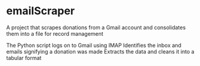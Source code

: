 # emailScraper
A project that scrapes donations from a Gmail account and consolidates them into a file for record management

The Python script logs on to Gmail using IMAP
Identifies the inbox and emails signifying a donation was made
Extracts the data and cleans it into a tabular format
